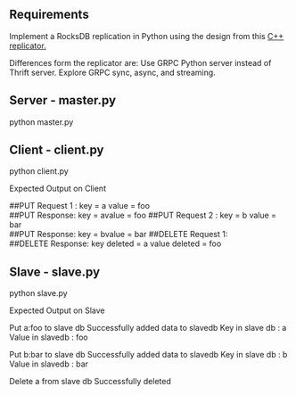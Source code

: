 ## Requirements

Implement a RocksDB replication in Python using the design from this [C++ replicator.](https://medium.com/@Pinterest_Engineering/open-sourcing-rocksplicator-a-real-time-rocksdb-data-replicator-558cd3847a9d)   

Differences form the replicator are:
Use GRPC Python server instead of Thrift server.
Explore GRPC sync, async, and streaming.

## Server - master.py
python master.py

## Client - client.py
python client.py

Expected Output on Client

##PUT Request 1 :  key = a   value = foo  
##PUT Response: key = avalue = foo 
##PUT Request 2 :  key = b   value = bar  
##PUT Response: key = bvalue = bar 
##DELETE Request  1:  
##DELETE Response: key deleted = a value deleted = foo

## Slave - slave.py 
python slave.py

Expected Output on Slave

Put a:foo to slave db 
Successfully added data to slavedb 
Key in slave db : a     Value in slavedb : foo

Put b:bar to slave db 
Successfully added data to slavedb 
Key in slave db : b     Value in slavedb : bar

Delete a from slave db
Successfully deleted

